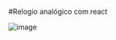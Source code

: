 #Relogio analógico com react

![image](https://user-images.githubusercontent.com/27287069/173201946-833ffadd-1eab-4932-b849-f7daf4eba599.png)
